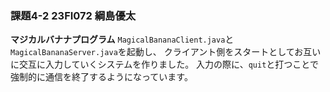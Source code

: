 ### 課題4-2 23FI072 綱島優太
 
**マジカルバナナプログラム**
``MagicalBananaClient.java``と``MagicalBananaServer.java``を起動し、
クライアント側をスタートとしてお互いに交互に入力していくシステムを作りました。
入力の際に、``quit``と打つことで強制的に通信を終了するようになっています。